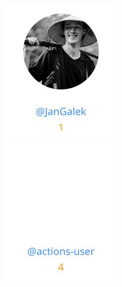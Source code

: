 
<div>
<span>
  <a href="https://github.com/JanGalek"><img src="https://raw.githubusercontent.com/gouef/hooks/refs/heads/contributors-svg/.github/contributors/JanGalek.svg" alt="JanGalek" /></a>
</span>
<span>
  <a href="https://github.com/actions-user"><img src="https://raw.githubusercontent.com/gouef/hooks/refs/heads/contributors-svg/.github/contributors/actions-user.svg" alt="actions-user" /></a>
</span>
</div>

